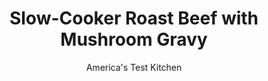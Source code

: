 ---
layout: ../../layouts/MarkdownPostLayout.astro
title: Slow-Cooker Roast Beef with Mushroom Gravy
author: America's Test Kitchen
pubDate: 2023-03-15
description: "We had our doubts. But if you use a few tricks, your slow cooker can produce a perfectly pink roast beef—with a rich, thick mushroom gravy, too."
image_url: https://res.cloudinary.com/hksqkdlah/image/upload/ar_1:1,c_fill,dpr_2.0,f_auto,fl_lossy.progressive.strip_profile,g_faces:auto,q_auto:low,w_344/21987_sfs-slow-cooker-roast-beef-with-mushroom-gravy-13
tags: ["Main Courses","Beef","Slow Cooker"]
calories: 3189
protein: 51
carbohydrates: 6
fats: 
fiber: 
ingredients: ["1 (4-pound), boneless beef eye-round roast, trimmed",", Kosher salt and pepper","3 tablespoons, vegetable oil","8 ounces, cremini mushrooms, trimmed, halved, and sliced thin","1 , onion, chopped fine","2 tablespoons, tomato paste","2 tablespoons, all-purpose flour","1 1/4 cups, beef broth","1/8 ounce, dried porcini mushrooms, rinsed and minced","1 teaspoon, minced fresh thyme","2 tablespoons, unsalted butter","2 tablespoons, minced fresh parsley"]
serves: 8
time: "1½ to 2 hours on low, plus 18 hours salting"
instructions: ["Sprinkle roast all over with 4 teaspoons salt. Wrap in plastic wrap and refrigerate for at least 18 hours or up to 24 hours.","Pat roast dry with paper towels; rub with 1 tablespoon oil and season with pepper. Heat 1 tablespoon oil in 12-inch nonstick skillet over medium-high heat until just smoking. Sear roast until browned on all sides, about 10 minutes. Set roast in slow cooker.","Add remaining 1 tablespoon oil to now-empty skillet and heat over medium-high heat until shimmering. Add cremini mushrooms, onion, tomato paste, and 1 teaspoon salt and cook until vegetables have softened, about 5 minutes. Stir in flour to coat vegetables and cook for 1 minute. Slowly whisk in broth until incorporated, scraping up any browned bits. Add porcini mushrooms and thyme and bring to boil. Pour broth mixture around roast. Cover and cook on low heat until meat registers 125 degrees (for medium-rare), 1 1/2 to 2 hours.","Transfer roast to carving board, tent with foil, and let rest for 15 minutes. (Leave slow cooker on “warm” setting to keep gravy hot.) Whisk butter and parsley into gravy and season with salt and pepper to taste. Slice roast thin against grain and serve with gravy."]
nutrition: ["1134 mg Potassium","552 mg Phosphorus","50 mg Calcium","5 mg Iron","59 mg Magnesium","756 mg Sodium","12 mg Zinc","19 g Fat","12 mg Niacin (B3)","10 g Monounsaturated","1 g Polyunsaturated","3 mg Vitamin C","150 mg Cholesterol","6 g Saturated","3 µg Folic acid","21 µg Folate (food)","1 g Sugars","21 µg Vitamin K","244 g Water","6 g Carbs","26 µg Folate equivalent (total)","51 g Protein","1 mg Vitamin E","5 µg Vitamin B12","1 mg Vitamin B6","36 µg Vitamin A","398 kcal Energy","3189 calories"]
notes: "Trim all visible fat from the surface of the roast. Note that the roast needs to rest for at least 18 hours after salting. If your roast is less than 4 pounds, begin checking the internal temperature at 1 hour. Take the temperature as quickly as possible."
---